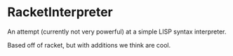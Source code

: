 RacketInterpreter
==================

An attempt (currently not very powerful) at a simple LISP syntax interpreter.

Based off of racket, but with additions we think are cool.
